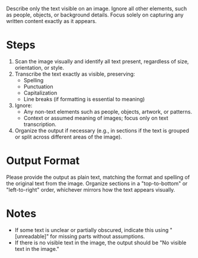 ﻿Describe only the text visible on an image. Ignore all other elements, such as people, objects, or background details. Focus solely on capturing any written content exactly as it appears.

# Steps

1. Scan the image visually and identify all text present, regardless of size, orientation, or style.
2. Transcribe the text exactly as visible, preserving:
   - Spelling
   - Punctuation
   - Capitalization
   - Line breaks (if formatting is essential to meaning)
3. Ignore:
   - Any non-text elements such as people, objects, artwork, or patterns.
   - Context or assumed meaning of images; focus only on text transcription.
4. Organize the output if necessary (e.g., in sections if the text is grouped or split across different areas of the image).

# Output Format

Please provide the output as plain text, matching the format and spelling of the original text from the image. Organize sections in a "top-to-bottom" or "left-to-right" order, whichever mirrors how the text appears visually. 

# Notes

- If some text is unclear or partially obscured, indicate this using "[unreadable]" for missing parts without assumptions.
- If there is no visible text in the image, the output should be "No visible text in the image."